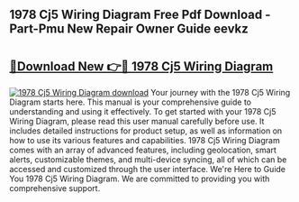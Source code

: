 ## 1978 Cj5 Wiring Diagram Free Pdf Download - Part-Pmu New Repair Owner Guide eevkz

# <h2><a href="http://dfnkod.blite.top/?on=1978+Cj5+Wiring+Diagram">🔗Download New 👉🔴 1978 Cj5 Wiring Diagram</a></h2>

[![1978 Cj5 Wiring Diagram download](https://i.imgur.com/lujVjoI.png)](http://dfnkod.blite.top/?on=1978+Cj5+Wiring+Diagram)
Your journey with the 1978 Cj5 Wiring Diagram starts here. This manual is your comprehensive guide to understanding and using it effectively. To get started with your 1978 Cj5 Wiring Diagram, please read this user manual carefully before use. It includes detailed instructions for product setup, as well as information on how to use its various features and capabilities. 1978 Cj5 Wiring Diagram comes with an array of advanced features, including geolocation, smart alerts, customizable themes, and multi-device syncing, all of which can be accessed and customized through the user interface. We're Here to Guide You 1978 Cj5 Wiring Diagram. We are committed to providing you with comprehensive support.
